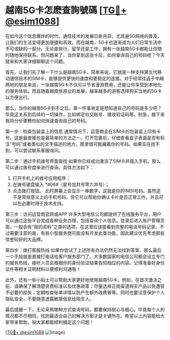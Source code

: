 # 越南5G卡怎麽查詢號碼 [[TG💪+ @esim1088](https://t.me/s/esim1088)]

在如今这个信息爆炸的时代，通信技术的发展日新月异。尤其是5G网络的普及，让我们的生活变得更加便捷和高效。而在越南，5G卡也逐渐成为人们日常生活中不可或缺的一部分。无论是旅行、留学还是工作，拥有一张越南5G卡都能让你随时随地保持联系。但问题来了，当你拿到这张卡后，如何查询自己的号码呢？今天就来和大家详细聊聊这个问题。

首先，让我们先了解一下什么是越南5G卡。简单来说，它就是一种支持第五代移动通信技术的SIM卡，能够提供更快的速度和更稳定的连接。对于经常往返于中越两地的朋友来说，一张越南5G卡不仅可以节省漫游费用，还能让你享受到本地化的服务体验。而且随着越南旅游业的发展，越来越多的游客选择购买当地的5G卡以方便出行。

那么，当你的越南5G卡到手之后，第一件事肯定是想知道自己的号码是多少吧？毕竟这关系到后续的一切操作，比如绑定社交账号、接收验证码等。别急，接下来我将分步骤教你如何快速查询自己的号码。

第一步：检查包装盒上的信息
通常情况下，运营商会在SIM卡的包装盒上印有卡号。这是最直接也是最简单的方法之一。打开包裹后，仔细查看盒子表面是否有标注“号码”或者类似的文字描述的地方，那里很可能藏着你的号码。如果实在找不到，可以尝试联系客服询问。

第二步：通过手机拨号界面查找
如果你已经成功激活了SIM卡并插入手机，那么可以通过拨号盘来进行查询。具体方法如下：
1. 打开手机上的拨号应用程序；
2. 在拨号键盘输入 *#06#（星号加井号零六井号）；
3. 点击拨打按钮。
此时屏幕上会显示一串数字，这就是你的IMSI号码。虽然这不是常规意义上的手机号码，但它可以帮助你确认卡片是否正常工作，并且可以在必要时用于技术支持。

第三步：访问运营商官网或APP
许多大型电信公司都提供了在线服务平台，用户可以通过这些平台完成各种业务办理，包括查询个人信息。登录后进入账户管理页面，一般会有“我的资料”之类的选项，在这里应该能看到完整的电话号码记录。不过需要注意的是，有些小型服务商可能没有开发此类功能，因此建议优先考虑那些信誉较好的大品牌。

第四步：拨打客服热线
如果你尝试了上述所有办法仍然无法找到答案，那么最后一个手段就是直接打电话给客户服务部门了。大多数国家的电信公司都会设立专门的服务热线，接听人员会根据你的身份验证结果告知相应的内容。记得准备好身份证件等相关证明材料以便顺利沟通哦！

此外，还有一些小贴士可以帮助大家更好地使用越南5G卡。例如，在首次激活之前，请确保了解清楚资费标准以及优惠政策；尽量选择正规渠道购买产品以免遭受不必要的损失；定期检查账单详情以防产生额外收费等等。同时也要注意保护个人隐私安全，不要随意透露敏感信息给陌生人。

最后提醒一下，无论采用哪种方式查询号码，都要保持耐心与细心。毕竟每个人的情况都不尽相同，找到最适合自己的解决方案才是关键所在。希望以上内容能给大家带来帮助，祝大家都能顺利搞定这个问题！

[[TG💪+ @esim1088](https://t.me/s/esim1088) ![Image](https://i.postimg.cc/4NQfJmqS/Snipaste-2025-05-13-00-14-12.png)]